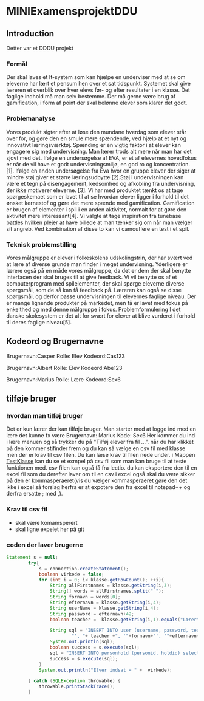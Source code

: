 

# MINIExamensprojektDDU


## Introduction
Detter var et DDDU projekt
### Formål
Der skal laves et It-system som kan hjælpe en underviser med at se om eleverne har lært et pensum hen over et sat tidspunkt. Systemet skal give læreren et overblik over hver elevs før- og efter resultater i en klasse. Det faglige indhold må man selv bestemme. Der må gerne være brug af gamification, i form af point der skal belønne elever som klarer det godt. 

### Problemanalyse

Vores produkt sigter efter at løse den mundane hverdag som elever står over for, og gøre den en smule mere spændende, ved hjælp at et nyt og innovativt læringsværktøj.
Spænding er en vigtig faktor i at elever kan engagere sig med undervisning. Man lærer trods alt mere når man har det sjovt med det. Ifølge en undersøgelse af EVA, er et af elevernes hovedfokus er når de vil have et godt undervisningsmiljø, en god ro og koncentration.  [1]. Ifølge en anden undersøgelse fra Eva hvor en gruppe elever der siger at mindre støj giver et større læringsudbytte [2].Støj i undervisningen kan være et tegn på  disengagement, kedsomhed og afkobling fra undervisning, der ikke motiverer eleverne. [3].  Vi har med produktet tænkt os at tage spørgeskemaet som er lavet til at se hvordan elever ligger i forhold til det ønsket kernestof og gøre det mere spænde med gamification. Gamification er brugen af ​​elementer i spil i en anden aktivitet, normalt for at gøre den aktivitet mere interessant[4].  Vi valgte at tage inspiration fra tunebase battles hvilken plejer at have billede at man tænker sig om når man vælger sit angreb. Ved kombination af disse to kan vi camouflere en test i et spil. 

### Teknisk problemstilling
Vores målgruppe er elever i folkeskolens udskolingstrin, der har svært ved at lære af diverse grunde man finder i meget undervisning. Yderligere er lærere også på en måde vores målgruppe, da det er dem der skal benytte interfacen der skal bruges til at give feedback. Vi vil benytte os af et computerprogram med spilelementer, der skal spørge eleverne diverse spørgsmål, som de så kan få feedback på. Læreren kan også se disse spørgsmål, og derfor passe undervisningen til elevernes faglige niveau. Der er mange lignende produkter på markedet, men få er lavet med fokus på enkelthed og med denne målgruppe i fokus.
Problemformulering
I det danske skolesystem er det alt for svært for elever at blive vurderet i forhold til deres faglige niveau[5]. 


## Kodeord og Brugernavne
Brugernavn:Casper
Rolle: Elev
Kodeord:Cas123

Brugernavn:Albert
Rolle: Elev
Kodeord:Abe123

Brugernavn:Marius
Rolle: Lære
Kodeord:Sex6

##  tilføje bruger
### hvordan man tilføj bruger
Det er kun lærer der kan tilføje bruger. Man starter med at logge ind med en lære det kunne fx være Brugernavn: Marius Kode: Sex6.Her kommer du ind i lære menuen og så trykker du på "Tilføj elever fra fil ...". når du har klikket på den kommer stifinder frem og du kan så vælge en csv fil med klasse men der er krav til csv filen. Du kan læse krav til filen nede under. i Mappen [TestKlasse](https://github.com/DangelTheMangel/MINIExamensprojektDDU/tree/main/TestKlasse) kan du se et exmpel på csv fil som man kan bruge til at teste funktionen med. csv filen kan også få fra lectio. du kan eksportere den til en excel fil som du derefter laver om til en csv i excel også skal du være sikker på den er kommasperaeret(vis du vælger kommasperaeret gøre den det ikke i excel så forslag herfra er at expotere den fra excel til notepad++ og derfra ersatte ; med ,).

### Krav til csv fil
* skal være komamsperert 
* skal ligne expelet her på git

### coden der laver brugerne
``` Java
Statement s = null;
        try{
            s = connection.createStatement();
            boolean virkede = false;
            for (int i = 0; i< klasse.getRowCount(); ++i){
                String allFirstnames = klasse.getString(i,3);
                String[] words = allFirstnames.split(" ");
                String fornavn = words[0];
                String efternavn = klasse.getString(i,4);
                String userName = klasse.getString(i,4);
                String password = efternavn+42;
                boolean teacher =  klasse.getString(i,1).equals("Lærer");

                String sql = "INSERT INTO user (username, password, teacher, fornavn, efternavn) VALUES ('"+userName+"', '"+ Main.getHash(password)+
                        "', "+ teacher +", '"+fornavn+"', '"+efternavn+"');";
                System.out.println(sql);
                boolean success = s.execute(sql);
                sql = "INSERT INTO personhold (personid, holdid) select userid, 1 from user where fornavn='"+fornavn+"' AND efternavn='+"+efternavn+"+';";
                success = s.execute(sql);
            }
            System.out.println("Elver indsat = " +  virkede);

        } catch (SQLException throwable) {
            throwable.printStackTrace();
        }

```
